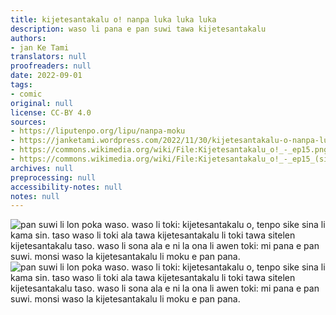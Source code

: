 ```yaml
---
title: kijetesantakalu o! nanpa luka luka luka
description: waso li pana e pan suwi tawa kijetesantakalu
authors:
- jan Ke Tami
translators: null
proofreaders: null
date: 2022-09-01
tags:
- comic
original: null
license: CC-BY 4.0
sources:
- https://liputenpo.org/lipu/nanpa-moku
- https://janketami.wordpress.com/2022/11/30/kijetesantakalu-o-nanpa-luka-luka-luka/
- https://commons.wikimedia.org/wiki/File:Kijetesantakalu_o!_-_ep15.png
- https://commons.wikimedia.org/wiki/File:Kijetesantakalu_o!_-_ep15_(sitelen_pona).png
archives: null
preprocessing: null
accessibility-notes: null
notes: null
---
```


![pan suwi li lon poka waso. waso li toki: kijetesantakalu o, tenpo sike sina li kama sin. taso waso li toki ala tawa kijetesantakalu li toki tawa sitelen kijetesantakalu taso. waso li sona ala e ni la ona li awen toki: mi pana e pan suwi. monsi waso la kijetesantakalu li moku e pan pana.](https://upload.wikimedia.org/wikipedia/commons/e/e6/Kijetesantakalu_o%21_-_ep15.png)
![pan suwi li lon poka waso. waso li toki: kijetesantakalu o, tenpo sike sina li kama sin. taso waso li toki ala tawa kijetesantakalu li toki tawa sitelen kijetesantakalu taso. waso li sona ala e ni la ona li awen toki: mi pana e pan suwi. monsi waso la kijetesantakalu li moku e pan pana.](https://upload.wikimedia.org/wikipedia/commons/e/e1/Kijetesantakalu_o%21_-_ep15_%28sitelen_pona%29.png)